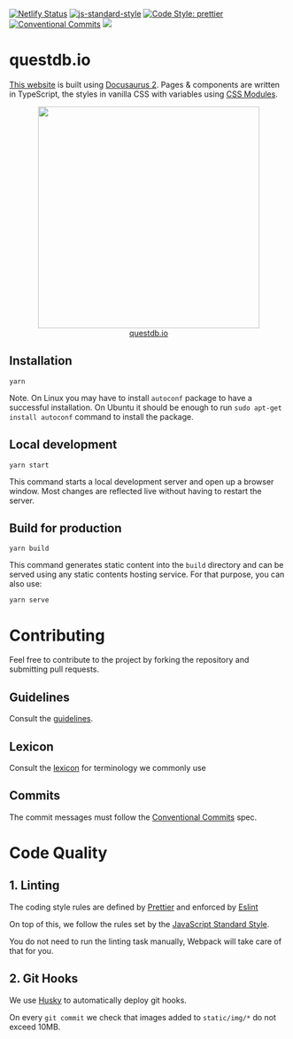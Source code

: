 [![Netlify Status](https://api.netlify.com/api/v1/badges/8bf4638d-8f79-4cc4-9970-b47359eb1a35/deploy-status)](https://app.netlify.com/sites/unruffled-blackwell-31bfb2/deploys)
[![js-standard-style](https://img.shields.io/badge/code%20style-standard-brightgreen.svg)](http://standardjs.com)
[![Code Style: prettier](https://img.shields.io/badge/code_style-prettier-ff69b4.svg)](https://github.com/prettier/prettier)
[![Conventional Commits](https://img.shields.io/badge/Conventional%20Commits-1.0.0-green.svg)](https://conventionalcommits.org)
 ![](https://visitor-badge.glitch.me/badge?page_id=questdb.questdb&left_text=MyPageVisitors)

# questdb.io

[This website](https://questdb.io) is built using
[Docusaurus 2](https://v2.docusaurus.io/). Pages & components are written in
TypeScript, the styles in vanilla CSS with variables using
[CSS Modules](https://github.com/css-modules/css-modules).

<!-- prettier-ignore-start -->
<div align="center">
  <a href="http://questdb.io">
    <img src=".github/console.png" width="400" />
  </a>
</div>
<div align="center">
  <a href="http://questdb.io">
    questdb.io
  </a>
</div>
<!-- prettier-ignore-end -->

## Installation

```script
yarn
```

Note. On Linux you may have to install `autoconf` package to have a successful
installation. On Ubuntu it should be enough to run
`sudo apt-get install autoconf` command to install the package.

## Local development

```script
yarn start
```

This command starts a local development server and open up a browser window.
Most changes are reflected live without having to restart the server.

## Build for production

```script
yarn build
```

This command generates static content into the `build` directory and can be
served using any static contents hosting service. For that purpose, you can also
use:

```script
yarn serve
```

# Contributing

Feel free to contribute to the project by forking the repository and submitting
pull requests.

## Guidelines

Consult the
[guidelines](https://github.com/questdb/questdb.io/blob/master/docs/__guidelines/markdown.md).

## Lexicon

Consult the
[lexicon](https://github.com/questdb/questdb.io/blob/master/docs/__guidelines/lexicon.md)
for terminology we commonly use

## Commits

The commit messages must follow the
[Conventional Commits](https://conventionalcommits.org/) spec.

# Code Quality

## 1. Linting

The coding style rules are defined by [Prettier](https://prettier.io/) and
enforced by [Eslint](https://eslint.org)

On top of this, we follow the rules set by the
[JavaScript Standard Style](https://standardjs.com/rules.html).

You do not need to run the linting task manually, Webpack will take care of that
for you.

## 2. Git Hooks

We use [Husky](https://github.com/typicode/husky) to automatically deploy git
hooks.

On every `git commit` we check that images added to `static/img/*` do not exceed
10MB.

